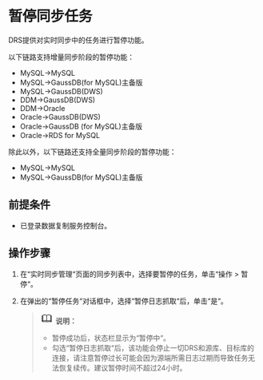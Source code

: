 # 暂停同步任务<a name="drs_03_0110"></a>

DRS提供对实时同步中的任务进行暂停功能。

以下链路支持增量同步阶段的暂停功能：

-   MySQL-\>MySQL
-   MySQL-\>GaussDB\(for MySQL\)主备版
-   MySQL-\>GaussDB\(DWS\)
-   DDM-\>GaussDB\(DWS\)
-   DDM-\>Oracle
-   Oracle-\>GaussDB\(DWS\)
-   Oracle-\>GaussDB \(for MySQL\)主备版
-   Oracle-\>RDS for MySQL

除此以外，以下链路还支持全量同步阶段的暂停功能：

-   MySQL-\>MySQL
-   MySQL-\>GaussDB\(for MySQL\)主备版

## 前提条件<a name="section16256919193311"></a>

-   已登录数据复制服务控制台。

## 操作步骤<a name="section13511175619237"></a>

1.  在“实时同步管理“页面的同步列表中，选择要暂停的任务，单击“操作  \>  暂停“。
2.  在弹出的“暂停任务“对话框中，选择“暂停日志抓取“后，单击“是“。

    >![](public_sys-resources/icon-note.gif) **说明：** 
    >-   暂停成功后，状态栏显示为“暂停中“。
    >-   勾选“暂停日志抓取“后，该功能会停止一切DRS和源库、目标库的连接，请注意暂停过长可能会因为源端所需日志过期而导致任务无法恢复续传。建议暂停时间不超过24小时。


